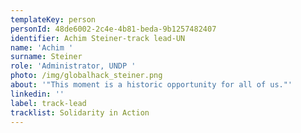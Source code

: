```yaml
---
templateKey: person
personId: 48de6002-2c4e-4b81-beda-9b1257482407
identifier: Achim Steiner-track lead-UN
name: 'Achim '
surname: Steiner
role: 'Administrator, UNDP '
photo: /img/globalhack_steiner.png
about: '"This moment is a historic opportunity for all of us."'
linkedin: ''
label: track-lead
tracklist: Solidarity in Action
---
```

